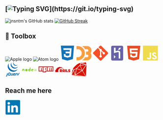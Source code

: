 ## [![Typing SVG](https://readme-typing-svg.herokuapp.com?color=%2349DC7F&size=30&center=true&lines=Hi+there+%F0%9F%91%8B%2C+I'm+Jonas!)](https://git.io/typing-svg)
![jnsntm's GitHub stats](https://github-readme-stats.vercel.app/api?username=jnsntm&theme=dark&show_icons=true&count_private=true&hide_border=true)
[![GitHub Streak](http://github-readme-streak-stats.herokuapp.com?user=jnsntm&theme=soft-green&hide_border=true&date_format=j%20M%5B%20Y%5D)](https://git.io/streak-stats)
<!--<a href="https://github.com/anuraghazra/github-readme-stats">
  <img align="center" src="https://github-readme-stats.vercel.app/api?username=jnsntm&theme=dark&show_icons=true&count_private=true" />
</a>
<a href="(https://github.com/anuraghazra/github-readme-stats)">
  <img align="center" src="https://github-readme-stats.vercel.app/api/top-langs/?username=jnsntm&theme=dark&count_private=truelangs_count=10" />
</a>-->
<!--
**jnsntm/jnsntm** is a ✨ _special_ ✨ repository because its `README.md` (this file) appears on your GitHub profile.

Here are some ideas to get you started:

- 🔭 I’m currently working on ...
- 🌱 I’m currently learning ...
- 👯 I’m looking to collaborate on ...
- 🤔 I’m looking for help with ...
- 💬 Ask me about ...
- 📫 How to reach me: ...
- 😄 Pronouns: ...
- ⚡ Fun fact: ...
-->

<!--START_SECTION:waka-->
<!--END_SECTION:waka-->

## 🧰 Toolbox

<img src="https://cdn.worldvectorlogo.com/logos/apple-1.svg" alt="Apple logo" width="50" height="50"/> <img src="https://cdn.worldvectorlogo.com/logos/atom-4.svg" alt="Atom logo" width="50" height="50"/> <img src="https://github.com/devicons/devicon/blob/master/icons/css3/css3-plain.svg" alt="CSS3 logo" width="50" height="50"/>
<img src="https://github.com/devicons/devicon/blob/master/icons/d3js/d3js-plain.svg" alt="D3js logo" width="50" height="50"/> <img src="https://github.com/devicons/devicon/blob/master/icons/git/git-plain.svg" alt="Git logo" width="50" height="50"/> <img src="https://github.com/devicons/devicon/blob/master/icons/heroku/heroku-plain.svg" alt="Heroku logo" width="50" height="50"/> <img src="https://github.com/devicons/devicon/blob/master/icons/html5/html5-plain.svg" alt="HTML5 logo" width="50" height="50"/> <img src="https://github.com/devicons/devicon/blob/master/icons/javascript/javascript-plain.svg" alt="JavaScript logo" width="50" height="50"/> <img src="https://github.com/devicons/devicon/blob/master/icons/jquery/jquery-plain-wordmark.svg" alt="jQuery logo" width="50" height="50"/> <img src="https://github.com/devicons/devicon/blob/master/icons/nodejs/nodejs-plain-wordmark.svg" alt="NodeJS logo" width="50" height="50"/> <img src="https://github.com/devicons/devicon/blob/master/icons/npm/npm-original-wordmark.svg" alt="npm logo" width="50" height="50"/>
<img src="https://github.com/devicons/devicon/blob/master/icons/rails/rails-plain-wordmark.svg" alt="Rails logo" width="50" height="50"/> <img src="https://github.com/devicons/devicon/blob/master/icons/ruby/ruby-plain.svg" alt="Ruby logo" width="50" height="50"/>

## Reach me here

<a href="https://www.linkedin.com/in/jonas-nörtemann-0b11a816b"><img src="https://github.com/devicons/devicon/blob/master/icons/linkedin/linkedin-original.svg" alt="Rails logo" width="50" height="50"/></a>
